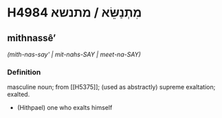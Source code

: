 # H4984 מִתְנַשֵּׂא / מתנשא

## mithnassêʼ

_(mith-nas-say' | mit-nahs-SAY | meet-na-SAY)_

### Definition

masculine noun; from [[H5375]]; (used as abstractly) supreme exaltation; exalted.

- (Hithpael) one who exalts himself
